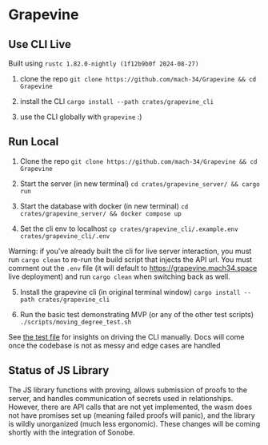 # Grapevine


## Use CLI Live
Built using `rustc 1.82.0-nightly (1f12b9b0f 2024-08-27)`

1. clone the repo
`git clone https://github.com/mach-34/Grapevine && cd Grapevine`

2. install the CLI
`cargo install --path crates/grapevine_cli`

3. use the CLI globally with `grapevine` :)

## Run Local
1. Clone the repo
`git clone https://github.com/mach-34/Grapevine && cd Grapevine`

2. Start the server (in new terminal)
`cd crates/grapevine_server/ && cargo run`

3. Start the database with docker (in new terminal) 
`cd crates/grapevine_server/ && docker compose up`

4. Set the cli env to localhost
`cp crates/grapevine_cli/.example.env crates/grapevine_cli/.env`

Warning: if you've already built the cli for live server interaction, you must run `cargo clean` to re-run the build script that injects the API url.
You must comment out the `.env` file (it will default to https://grapevine.mach34.space live deployment) and run `cargo clean` when switching back as well.

5. Install the grapevine cli (in original terminal window)
`cargo install --path crates/grapevine_cli`

6. Run the basic test demonstrating MVP (or any of the other test scripts)
`./scripts/moving_degree_test.sh`

See [the test file](./scripts/moving_degree_test.sh) for insights on driving the CLI manually.
Docs will come once the codebase is not as messy and edge cases are handled

## Status of JS Library
The JS library functions with proving, allows submission of proofs to the server, and handles communication of secrets used in relationships. However, there are API calls that are not yet implemented, the wasm does not have promises set up (meaning failed proofs will panic), and the library is wildly unorganized (much less ergonomic). These changes will be coming shortly with the integration of Sonobe.